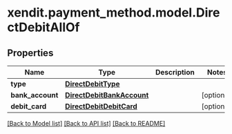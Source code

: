 # xendit.payment_method.model.DirectDebitAllOf


## Properties
Name | Type | Description | Notes
------------ | ------------- | ------------- | -------------
**type** | [**DirectDebitType**](DirectDebitType.md) |  | 
**bank_account** | [**DirectDebitBankAccount**](DirectDebitBankAccount.md) |  | [optional] 
**debit_card** | [**DirectDebitDebitCard**](DirectDebitDebitCard.md) |  | [optional] 

[[Back to Model list]](../README.md#documentation-for-models) [[Back to API list]](../README.md#documentation-for-api-endpoints) [[Back to README]](../README.md)


